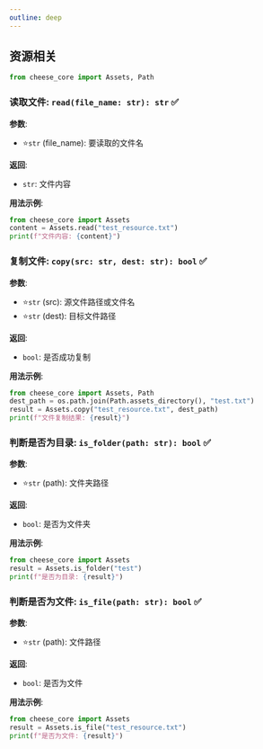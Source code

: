 ```yaml
---
outline: deep
---
```


## 资源相关

```python
from cheese_core import Assets, Path
```

### 读取文件: `read(file_name: str): str`  :white_check_mark:

**参数**:

- ⭐`str` (file_name): 要读取的文件名

**返回**:

- `str`: 文件内容

**用法示例**:

```python
from cheese_core import Assets
content = Assets.read("test_resource.txt")
print(f"文件内容: {content}")
```

### 复制文件: `copy(src: str, dest: str): bool`  :white_check_mark:

**参数**:

- ⭐`str` (src): 源文件路径或文件名
- ⭐`str` (dest): 目标文件路径

**返回**:

- `bool`: 是否成功复制

**用法示例**:

```python
from cheese_core import Assets, Path
dest_path = os.path.join(Path.assets_directory(), "test.txt")
result = Assets.copy("test_resource.txt", dest_path)
print(f"文件复制结果: {result}")
```

### 判断是否为目录: `is_folder(path: str): bool`  :white_check_mark:

**参数**:

- ⭐`str` (path): 文件夹路径

**返回**:

- `bool`: 是否为文件夹

**用法示例**:

```python
from cheese_core import Assets
result = Assets.is_folder("test")
print(f"是否为目录: {result}")
```

### 判断是否为文件: `is_file(path: str): bool`  :white_check_mark:

**参数**:

- ⭐`str` (path): 文件路径

**返回**:

- `bool`: 是否为文件

**用法示例**:

```python
from cheese_core import Assets
result = Assets.is_file("test_resource.txt")
print(f"是否为文件: {result}")
```
